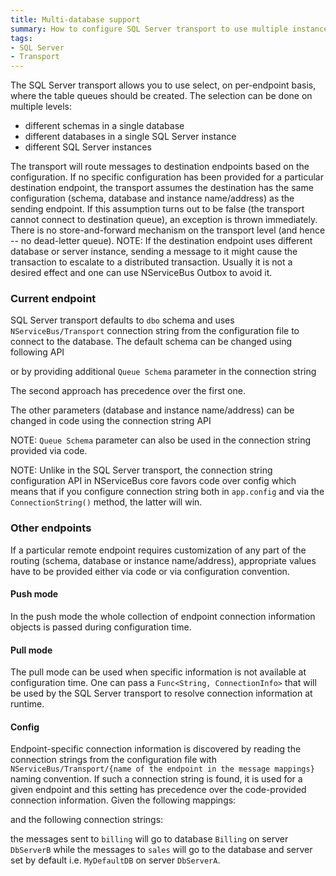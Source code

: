 ```yaml
---
title: Multi-database support
summary: How to configure SQL Server transport to use multiple instances of the database and route messages between them.
tags:
- SQL Server
- Transport
---
```


The SQL Server transport allows you to use select, on per-endpoint basis, where the table queues should be created. The selection can be done on multiple levels:
 * different schemas in a single database
 * different databases in a single SQL Server instance
 * different SQL Server instances

The transport will route messages to destination endpoints based on the configuration. If no specific configuration has been provided for a particular destination endpoint, the transport assumes the destination has the same configuration (schema, database and instance name/address) as the sending endpoint. If this assumption turns out to be false (the transport cannot connect to destination queue), an exception is thrown immediately. There is no store-and-forward mechanism on the transport level (and hence -- no dead-letter queue). 
NOTE: If the destination endpoint uses different database or server instance, sending a message to it might cause the transaction to escalate to a distributed transaction. Usually it is not a desired effect and one can use NServiceBus Outbox to avoid it.

### Current endpoint

SQL Server transport defaults to `dbo` schema and uses `NServiceBus/Transport` connection string from the configuration file to connect to the database. The default schema can be changed using following API

<!-- import sqlserver-multidb-current-endpoint-schema -->

or by providing additional `Queue Schema` parameter in the connection string

<!-- import sqlserver-multidb-current-endpoint-schema-config -->

The second approach has precedence over the first one.

The other parameters (database and instance name/address) can be changed in code using the connection string API

<!-- import sqlserver-multidb-current-endpoint-connection-string -->

NOTE: `Queue Schema` parameter can also be used in the connection string provided via code.

NOTE: Unlike in the SQL Server transport, the connection string configuration API in NServiceBus core favors code over config which means that if you configure connection string both in `app.config` and via the `ConnectionString()` method, the latter will win.

### Other endpoints

If a particular remote endpoint requires customization of any part of the routing (schema, database or instance name/address), appropriate values have to be provided either via code or via configuration convention.

#### Push mode

In the push mode the whole collection of endpoint connection information objects is passed during configuration time.

<!-- import sqlserver-multidb-other-endpoint-connection-push -->

#### Pull mode

The pull mode can be used when specific information is not available at configuration time. One can pass a `Func<String, ConnectionInfo>` that will be used by the SQL Server transport to resolve connection information at runtime.

<!-- import sqlserver-multidb-other-endpoint-connection-pull --> 

#### Config

Endpoint-specific connection information is discovered by reading the connection strings from the configuration file with `NServiceBus/Transport/{name of the endpoint in the message mappings}` naming convention. If such a connection string is found, it is used for a given endpoint and this setting has precedence over the code-provided connection information.
Given the following mappings:

<!-- import sqlserver-multidb-messagemapping -->

and the following connection strings:
 
<!-- import sqlserver-multidb-connectionstrings -->

the messages sent to `billing` will go to database `Billing` on server `DbServerB` while the messages to `sales` will go to the database and server set by default i.e. `MyDefaultDB` on server `DbServerA`.
